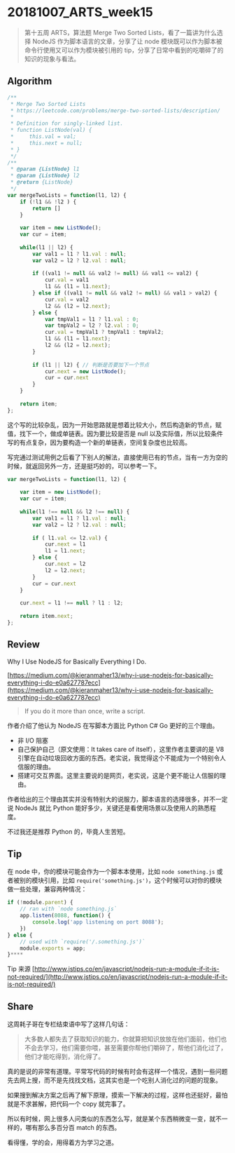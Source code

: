 # 20181007_ARTS_week15

> 第十五周 ARTS，算法题 Merge Two Sorted Lists，看了一篇讲为什么选择 NodeJS 作为脚本语言的文章，分享了让 node 模块既可以作为脚本被命令行使用又可以作为模块被引用的 tip，分享了日常中看到的吃嚼碎了的知识的现象与看法。

## Algorithm

```javascript
/**
 * Merge Two Sorted Lists
 * https://leetcode.com/problems/merge-two-sorted-lists/description/
 * 
 * Definition for singly-linked list.
 * function ListNode(val) {
 *     this.val = val;
 *     this.next = null;
 * }
 */
/**
 * @param {ListNode} l1
 * @param {ListNode} l2
 * @return {ListNode}
 */
var mergeTwoLists = function(l1, l2) {
    if (!l1 && !l2 ) {
        return []
    }
    
    var item = new ListNode();
    var cur = item;
    
    while(l1 || l2) {
        var val1 = l1 ? l1.val : null;
        var val2 = l2 ? l2.val : null;
        
        if ((val1 != null && val2 != null) && val1 <= val2) {
            cur.val = val1
            l1 && (l1 = l1.next);
        } else if ((val1 != null && val2 != null) && val1 > val2) {
            cur.val = val2
            l2 && (l2 = l2.next);
        } else {
            var tmpVal1 = l1 ? l1.val : 0;
            var tmpVal2 = l2 ? l2.val : 0;
            cur.val = tmpVal1 ? tmpVal1 : tmpVal2;
            l1 && (l1 = l1.next);
            l2 && (l2 = l2.next);            
        }
        
        if (l1 || l2) { // 判断是否要加下一个节点
            cur.next = new ListNode();
            cur = cur.next
        }
    }
    
    return item;
};
```

这个写的比较杂乱，因为一开始思路就是想着比较大小，然后构造新的节点，赋值，找下一个，做成单链表。因为要比较是否是 null 以及实际值，所以比较条件写的有点复杂，因为要构造一个新的单链表，空间复杂度也比较高。

写完通过测试用例之后看了下别人的解法，直接使用已有的节点，当有一方为空的时候，就返回另外一方，还是挺巧妙的，可以参考一下。

```javascript
var mergeTwoLists = function(l1, l2) {
    
    var item = new ListNode();
    var cur = item;
    
    while(l1 !== null && l2 !== null) {
        var val1 = l1 ? l1.val : null;
        var val2 = l2 ? l2.val : null;
        
        if ( l1.val <= l2.val) {
            cur.next = l1
            l1 = l1.next;
        } else {
            cur.next = l2
            l2 = l2.next;
        }
        cur = cur.next
    }
    
    cur.next = l1 !== null ? l1 : l2;
    
    return item.next;
};
```

## Review

Why I Use NodeJS for Basically Everything I Do.

[https://medium.com/@kieranmaher13/why-i-use-nodejs-for-basically-everything-i-do-e0a627787ecc](https://medium.com/@kieranmaher13/why-i-use-nodejs-for-basically-everything-i-do-e0a627787ecc)

> If you do it more than once, write a script.

作者介绍了他认为 NodeJS 在写脚本方面比 Python C# Go 更好的三个理由。

- 非 I/O 阻塞
- 自己保护自己（原文使用：It takes care of itself），这里作者主要讲的是 V8 引擎在自动垃圾回收方面的东西。老实说，我觉得这个不能成为一个特别令人信服的理由。
- 搭建可交互界面。这里主要说的是网页，老实说，这是个更不能让人信服的理由。

作者给出的三个理由其实并没有特别大的说服力，脚本语言的选择很多，并不一定说 NodeJs 就比 Python 能好多少，关键还是看使用场景以及使用人的熟悉程度。

不过我还是推荐 Python 的，毕竟人生苦短。

## Tip

在 node 中，你的模块可能会作为一个脚本本使用，比如 `node something.js` 或者被别的模块引用，比如 `require('something.js')`，这个时候可以对你的模块做一些处理，兼容两种情况：

```javascript
if (!module.parent) {
    // ran with `node something.js`
    app.listen(8088, function() {
        console.log('app listening on port 8088');
    })
} else {
    // used with `require('/.something.js')`
    module.exports = app;
}****
```

Tip 来源 [http://www.jstips.co/en/javascript/nodejs-run-a-module-if-it-is-not-required/](http://www.jstips.co/en/javascript/nodejs-run-a-module-if-it-is-not-required/)

## Share

这周耗子哥在专栏结束语中写了这样几句话：

> 大多数人都失去了获取知识的能力，你就算把知识放放在他们面前，他们也不会去学习，他们需要你喂，甚至需要你帮他们嚼碎了，帮他们消化过了，他们才能吃得到，消化得了。

真的是说的非常有道理。平常写代码的时候有时会有这样一个情况，遇到一些问题先去网上搜，而不是先找找文档，这其实也是一个吃别人消化过的问题的现象。

如果搜到解决方案之后再了解下原理，摸索一下解决的过程，这样也还挺好，最怕就是不求甚解，把代码一个 copy 就完事了。

所以有时候，网上很多人问类似的东西怎么写，就是某个东西稍微变一变，就不一样的，哪有那么多百分百 match 的东西。

看得懂，学的会，用得着方为学习之道。


